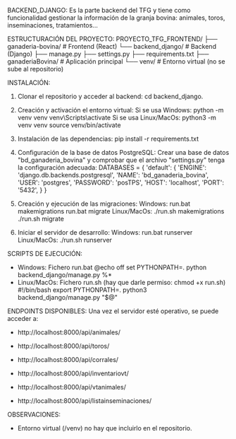 BACKEND_DJANGO:
Es la parte backend del TFG y tiene como funcionalidad gestionar
la información de la granja bovina: animales, toros, inseminaciones,
tratamientos...

ESTRUCTURACIÓN DEL PROYECTO:
PROYECTO_TFG_FRONTEND/
├── ganaderia-bovina/          # Frontend (React)
└── backend_django/            # Backend (Django)
├── manage.py
├── settings.py
├── requirements.txt
├── ganaderiaBovina/     # Aplicación principal
└── venv/               # Entorno virtual (no se sube al repositorio)

INSTALACIÓN:
1. Clonar el repositorio y acceder al backend:
cd backend_django.
2. Creación y activación el entorno virtual:
Si se usa Windows:
python -m venv venv
venv\Scripts\activate
Si se usa Linux/MacOs:
   python3 -m venv venv
   source venv/bin/activate
3. Instalación de las dependencias:
    pip install -r requirements.txt
4. Configuración de la base de datos PostgreSQL:
Crear una base de datos "bd_ganaderia_bovina" y comprobar que el archivo
"settings.py" tenga la configuración adecuada:
    DATABASES = {
        'default': {
        'ENGINE': 'django.db.backends.postgresql',
        'NAME': 'bd_ganaderia_bovina',
        'USER': 'postgres',
        'PASSWORD': 'posTPS',
        'HOST': 'localhost',
        'PORT': '5432',
        }
    }
5. Creación y ejecución de las migraciones:
    Windows:
       run.bat makemigrations
       run.bat migrate 
    Linux/MacOs:
      ./run.sh makemigrations
      ./run.sh migrate

6. Iniciar el servidor de desarrollo:
    Windows:
       run.bat runserver
    Linux/MacOs:
       ./run.sh runserver


SCRIPTS DE EJECUCIÓN:
- Windows: Fichero run.bat
  @echo off
  set PYTHONPATH=.
  python backend_django/manage.py %*
- Linux/MacOs: Fichero run.sh (hay que darle permiso: chmod +x run.sh)
  #!/bin/bash
  export PYTHONPATH=.
  python3 backend_django/manage.py "$@"

ENDPOINTS DISPONIBLES:
Una vez el servidor esté operativo, se puede acceder a:

- http://localhost:8000/api/animales/

- http://localhost:8000/api/toros/

- http://localhost:8000/api/corrales/

- http://localhost:8000/api/inventariovt/

- http://localhost:8000/api/vtanimales/

- http://localhost:8000/api/listainseminaciones/


OBSERVACIONES:
- Entorno virtual (/venv) no hay que incluirlo en el repositorio.
